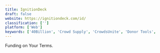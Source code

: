 ```yaml
---
title: IgnitionDeck
draft: false 
website: https://ignitiondeck.com/id/
classification: ['']
platform: ['Web']
keywords: ['40Billion', 'Crowd Supply', 'CrowdsUnite', 'Donor Tools', 'FundedByMe', 'Fundly', 'Go Get Funding', 'GoFundMe', 'Indiegogo', 'Kickstarter', 'NeoRhythm', 'Patreon', 'Plumfund', 'SelfStarter', 'StartSomeGood', 'Thrinacia', 'WeTravel', 'Yellow Duck', 'crowdfund.co']
---
```

Funding on Your Terms.